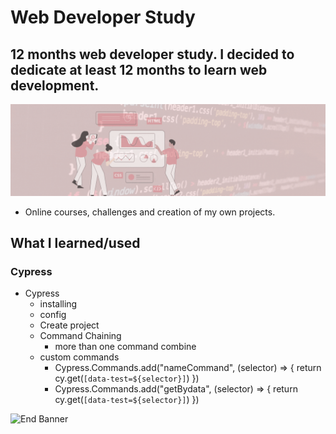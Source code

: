 # Web Developer Study
## 12 months web developer study. I decided to dedicate at least 12 months to learn web development.

![Begin Banner](/Documentation/top-1200x350.gif)

* Online courses, challenges and creation of my own projects.

## What I learned/used 
### Cypress 
* Cypress
    * installing
    * config
    * Create project
    * Command Chaining
        * more than one command combine
    * custom commands
        * Cypress.Commands.add("nameCommand", (selector) => { return cy.get(`[data-test=${selector}]`) })
        * Cypress.Commands.add("getBydata", (selector) => { return cy.get(`[data-test=${selector}]`) })



   

![End Banner](/Documentation/botton-1200x350.gif)
